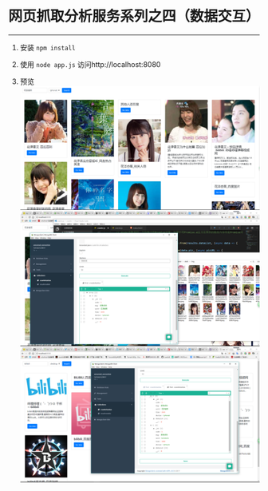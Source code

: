 # 网页抓取分析服务系列之四（数据交互）

---

1. 安装
`npm install`

2. 使用
`node app.js`
访问http://localhost:8080

3. 预览
![](https://github.com/Lexokid/ife/blob/master/crawler/preview%20(1).png)
![](https://github.com/Lexokid/ife/blob/master/crawler/preview%20(2).png)
![](https://github.com/Lexokid/ife/blob/master/crawler/preview%20(3).png)
